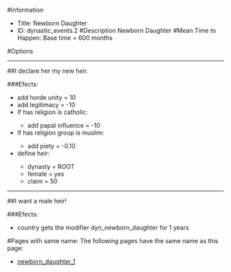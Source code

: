 #Information
 - Title: Newborn Daughter
 - ID: dynastic_events.2
#Description
Newborn Daughter
#Mean Time to Happen:
Base time = 600 months

#Options

___
##I declare her my new heir.

###Efects:<ul><li>add horde unity = 10</li><li>add legitimacy = -10</li><li>If has religion is catholic:</li><ul><li>add papal influence = -10</li></ul><li>If has religion group is muslim:</li><ul><li>add piety = -0.10</li></ul><li>define heir:</li><ul><li>dynasty = ROOT</li><li>female = yes</li><li>claim = 50</li></ul></ul>

___
##I want a male heir!

###Efects:<ul><li>country gets the modifier dyn_newborn_daughter for 1 years</li></ul>


#Pages with same name:
The following pages have the same name as this page:
 - [newborn_daughter_1](newborn_daughter_1.md)

